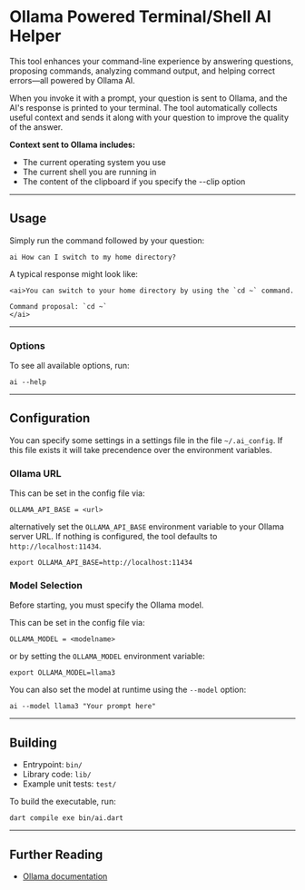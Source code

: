 # Ollama Powered Terminal/Shell AI Helper

This tool enhances your command-line experience by answering questions, proposing commands, analyzing command output, and helping correct errors—all powered by Ollama AI.

When you invoke it with a prompt, your question is sent to Ollama, and the AI's response is printed to your terminal. The tool automatically collects useful context and sends it along with your question to improve the quality of the answer.

**Context sent to Ollama includes:**
- The current operating system you use
- The current shell you are running in
- The content of the clipboard if you specify the --clip option

---

## Usage

Simply run the command followed by your question:

```shell
ai How can I switch to my home directory?
```

A typical response might look like:

```shell
<ai>You can switch to your home directory by using the `cd ~` command.

Command proposal: `cd ~`
</ai>
```

---

### Options

To see all available options, run:

```shell
ai --help
```

---

## Configuration
You can specify some settings in a settings file in the file ```~/.ai_config```.
If this file exists it will take precendence over the environment variables.    

### Ollama URL
This can be set in the config file via:
```
OLLAMA_API_BASE = <url>
```

alternatively set the `OLLAMA_API_BASE` environment variable to your Ollama server URL. 
If nothing is configured, the tool defaults to `http://localhost:11434`.

```shell
export OLLAMA_API_BASE=http://localhost:11434
```

### Model Selection

Before starting, you must specify the Ollama model.

This can be set in the config file via:
```
OLLAMA_MODEL = <modelname>
```

or by setting the `OLLAMA_MODEL` environment variable:

```shell
export OLLAMA_MODEL=llama3
```

You can also set the model at runtime using the `--model` option:

```shell
ai --model llama3 "Your prompt here"
```

---

## Building

- Entrypoint: `bin/`
- Library code: `lib/`
- Example unit tests: `test/`

To build the executable, run:

```shell
dart compile exe bin/ai.dart
```

---

## Further Reading

- [Ollama documentation](https://ollama.com/docs)

